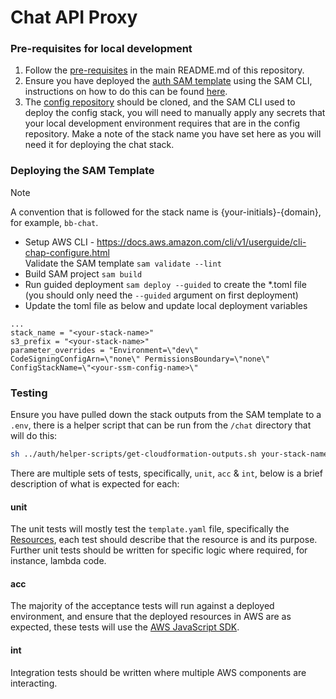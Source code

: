 # Chat API Proxy

### Pre-requisites for local development

1. Follow the [pre-requisites](../README.md#1-prerequisites) in the main README.md of this repository.
1. Ensure you have deployed the [auth SAM template](../auth/template.yaml) using the SAM CLI, instructions on how to do this can be found [here](../README.md#sam-deploy-to-dev-environment).
1. The [config repository](https://github.com/alphagov/govuk-mobile-backend-ssm) should be cloned, and the SAM CLI used to deploy the config stack, you will need to manually apply any secrets that your local development environment requires that are in the config repository. Make a note of the stack name you have set here as you will need it for deploying the chat stack.

### Deploying the SAM Template

> [!NOTE]
> A convention that is followed for the stack name is {your-initials}-{domain}, for example, `bb-chat`.

- Setup AWS CLI - https://docs.aws.amazon.com/cli/v1/userguide/cli-chap-configure.html  
  Validate the SAM template `sam validate --lint`
- Build SAM project `sam build`
- Run guided deployment `sam deploy --guided` to create the \*.toml file (you should only need the `--guided` argument on first deployment)
- Update the toml file as below and update local deployment variables

```
...
stack_name = "<your-stack-name>"
s3_prefix = "<your-stack-name>"
parameter_overrides = "Environment=\"dev\" CodeSigningConfigArn=\"none\" PermissionsBoundary=\"none\" ConfigStackName=\"<your-ssm-config-name>\"
```

### Testing

Ensure you have pulled down the stack outputs from the SAM template to a `.env`, there is a helper script that can be run from the `/chat` directory that will do this:

```bash
sh ../auth/helper-scripts/get-cloudformation-outputs.sh your-stack-name 
```

There are multiple sets of tests, specifically, `unit`, `acc` & `int`, below is a brief description of what is expected for each:

#### unit

The unit tests will mostly test the `template.yaml` file, specifically the [Resources](https://docs.aws.amazon.com/AWSCloudFormation/latest/UserGuide/resources-section-structure.html), each test should describe that the resource is and its purpose. Further unit tests should be written for specific logic where required, for instance, lambda code.

#### acc

The majority of the acceptance tests will run against a deployed environment, and ensure that the deployed resources in AWS are as expected, these tests will use the [AWS JavaScript SDK](https://docs.aws.amazon.com/AWSJavaScriptSDK/v3/latest/).

#### int

Integration tests should be written where multiple AWS components are interacting.
